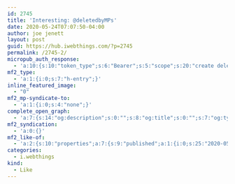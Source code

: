```yaml
---
id: 2745
title: 'Interesting: @deletedbyMPs'
date: 2020-05-24T07:07:50-04:00
author: joe jenett
layout: post
guid: https://hub.iwebthings.com/?p=2745
permalink: /2745-2/
micropub_auth_response:
  - 'a:10:{s:10:"token_type";s:6:"Bearer";s:5:"scope";s:20:"create delete update";s:2:"me";s:27:"https://hub.iwebthings.com/";s:9:"issued_by";s:54:"https://hub.iwebthings.com/wp-json/indieauth/1.0/token";s:9:"client_id";s:20:"https://omnibear.com";s:11:"client_name";s:8:"Omnibear";s:11:"client_icon";s:29:"https://omnibear.com/logo.svg";s:9:"issued_at";i:1589193303;s:4:"user";i:1;s:13:"last_accessed";i:1590318373;}'
mf2_type:
  - 'a:1:{i:0;s:7:"h-entry";}'
inline_featured_image:
  - "0"
mf2_mp-syndicate-to:
  - 'a:1:{i:0;s:4:"none";}'
complete_open_graph:
  - 'a:7:{s:14:"og:description";s:0:"";s:8:"og:title";s:0:"";s:7:"og:type";s:0:"";s:12:"twitter:card";s:7:"summary";s:15:"twitter:creator";s:0:"";s:19:"twitter:description";s:0:"";s:8:"og:image";s:0:"";}'
mf2_syndication:
  - 'a:0:{}'
mf2_like-of:
  - 'a:2:{s:10:"properties";a:7:{s:9:"published";a:1:{i:0;s:25:"2020-05-24T11:15:31+01:00";}s:7:"updated";a:1:{i:0;s:25:"2020-05-24T11:15:31+01:00";}s:7:"summary";a:1:{i:0;s:262:"Interesting: <a href="https://twitter.com/deletedbyMPs">Tweets MPs Delete (@deletedbyMPs) </a> from <a href="https://www.politwoops.co.uk/">Politwoops – All deleted tweets from politicians</a> who have an <a href="https://www.politwoops.co.uk/page/api">API</a>";}s:4:"name";a:1:{i:0;s:26:"Interesting: @deletedbyMPs";}s:3:"url";a:1:{i:0;s:56:"https://johnjohnston.info/blog/interesting-deletedbymps/";}s:11:"publication";a:1:{i:0;s:17:"johnjohnston.info";}s:6:"author";a:2:{s:4:"type";a:1:{i:0;s:6:"h-card";}s:10:"properties";a:3:{s:4:"name";a:1:{i:0;s:4:"john";}s:3:"url";a:1:{i:0;s:43:"https://johnjohnston.info/blog/author/john/";}s:5:"photo";a:1:{i:0;s:81:"https://secure.gravatar.com/avatar/6af1df804358e928344788af8aaca6e4?s=40&d=mm&r=g";}}}}s:4:"type";s:4:"cite";}'
categories:
  - i.webthings
kind:
  - Like
---
```

